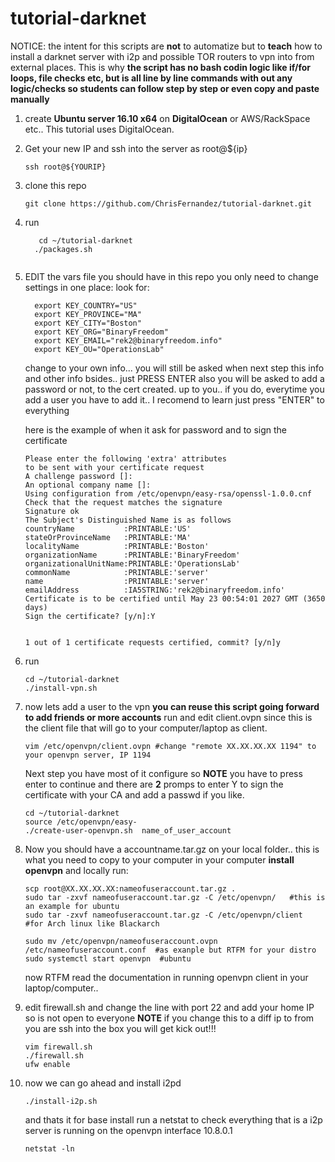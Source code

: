 # tutorial-darknet

NOTICE: the intent for this scripts are **not** to automatize but to **teach**
how to install a darknet server with i2p and possible TOR routers to vpn into from
external places. This is why **the script has no bash codin logic like if/for loops, file checks etc,
but is all line by line commands with out any logic/checks so students can follow step by step or 
even copy and paste manually**


1. create **Ubuntu server 16.10 x64** on **DigitalOcean** or AWS/RackSpace etc..
   This tutorial uses DigitalOcean.

2. Get your new IP and ssh into the server as root@${ip}
   ```
   ssh root@${YOURIP}
   ```

3. clone this repo
   ```
   git clone https://github.com/ChrisFernandez/tutorial-darknet.git
   ```
4. run 
   ```
      cd ~/tutorial-darknet
     ./packages.sh


5. EDIT the vars file you should have in this repo
   you only need to change settings in one place:
   look for:
   ```
     export KEY_COUNTRY="US"
     export KEY_PROVINCE="MA"
     export KEY_CITY="Boston"
     export KEY_ORG="BinaryFreedom"
     export KEY_EMAIL="rek2@binaryfreedom.info"
     export KEY_OU="OperationsLab"
   ```
   change to your own info...
   you will still be asked when next step this info and other info bsides.. just PRESS ENTER
   also you will be asked to add a password or not, to the cert created. up to you..
   if you do, everytime you add a user you have to add it..
   I recomend to learn just press "ENTER" to everything

   here is the example of when it ask for password and to sign the certificate
   ```
   Please enter the following 'extra' attributes
   to be sent with your certificate request
   A challenge password []:
   An optional company name []:
   Using configuration from /etc/openvpn/easy-rsa/openssl-1.0.0.cnf
   Check that the request matches the signature
   Signature ok
   The Subject's Distinguished Name is as follows
   countryName           :PRINTABLE:'US'
   stateOrProvinceName   :PRINTABLE:'MA'
   localityName          :PRINTABLE:'Boston'
   organizationName      :PRINTABLE:'BinaryFreedom'
   organizationalUnitName:PRINTABLE:'OperationsLab'
   commonName            :PRINTABLE:'server'
   name                  :PRINTABLE:'server'
   emailAddress          :IA5STRING:'rek2@binaryfreedom.info'
   Certificate is to be certified until May 23 00:54:01 2027 GMT (3650 days)
   Sign the certificate? [y/n]:Y


   1 out of 1 certificate requests certified, commit? [y/n]y
   ```



5. run
   ```
   cd ~/tutorial-darknet
   ./install-vpn.sh
   ```

6. now lets add a user to the vpn **you can reuse this script going forward to add friends or more accounts**
   run and edit client.ovpn since this is the client file that will go to your computer/laptop as client.
   ```
   vim /etc/openvpn/client.ovpn #change "remote XX.XX.XX.XX 1194" to your openvpn server, IP 1194
   ```
   Next step you have most of it configure so **NOTE** you have to press enter to continue and
   there are **2** promps to enter Y to sign the certificate with your CA and add a passwd if you like.
   ```
   cd ~/tutorial-darknet
   source /etc/openvpn/easy-
   ./create-user-openvpn.sh  name_of_user_account 
   ```

7. Now you should have a accountname.tar.gz on your local folder.. this is what you need to copy to your computer
   in your computer **install openvpn** and locally run:
   ```
   scp root@XX.XX.XX.XX:nameofuseraccount.tar.gz .
   sudo tar -zxvf nameofuseraccount.tar.gz -C /etc/openvpn/   #this is an example for ubuntu
   sudo tar -zxvf nameofuseraccount.tar.gz -C /etc/openvpn/client  #for Arch linux like Blackarch

   sudo mv /etc/openvpn/nameofuseraccount.ovpn /etc/nameofuseraccount.conf  #as exanple but RTFM for your distro
   sudo systemctl start openvpn  #ubuntu 
   ```
   now RTFM read the documentation in running openvpn client in your laptop/computer..

6. edit firewall.sh
   and change the line with port 22 and add your home IP so is not open to everyone
   **NOTE** if you change this to a diff ip to from you are ssh into the box you will get kick out!!!
   ```
   vim firewall.sh
   ./firewall.sh
   ufw enable
   ```


7. now we can go ahead and install i2pd
   ```
   ./install-i2p.sh
   ```

   and thats it for base install
   run a netstat to check everything that is a i2p server is running on the openvpn interface 10.8.0.1
   ```
   netstat -ln
   ```
